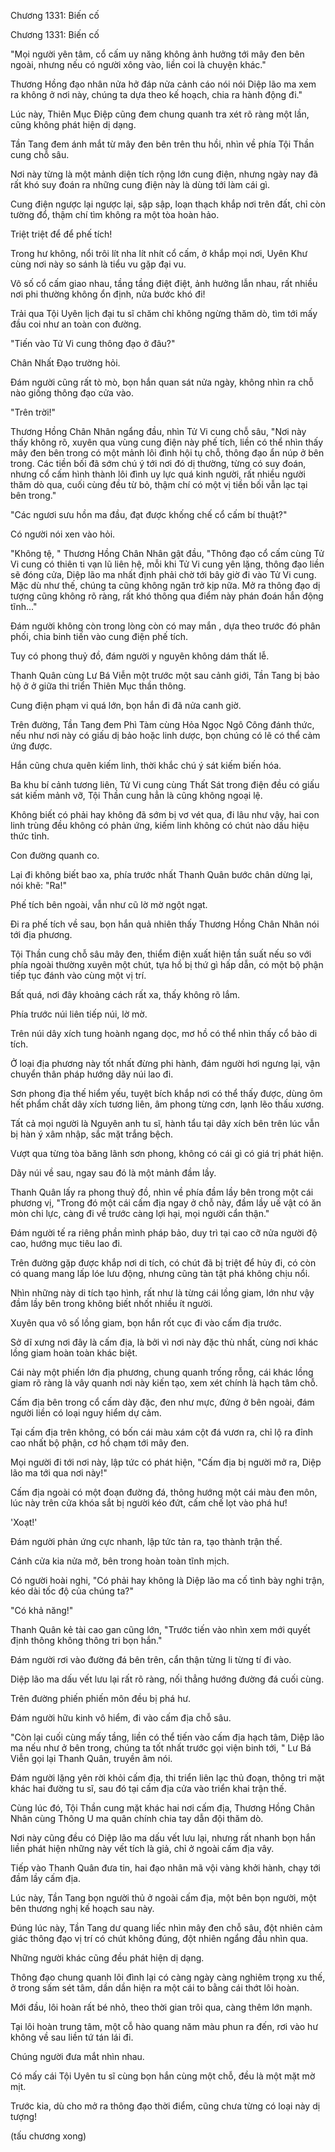 




Chương 1331: Biến cố


Chương 1331: Biến cố

"Mọi người yên tâm, cổ cấm uy năng không ảnh hưởng tới mây đen bên ngoài, nhưng nếu có người xông vào, liền coi là chuyện khác."

Thương Hồng đạo nhân nửa hở đáp nửa cảnh cáo nói nói Diệp lão ma xem ra không ở nơi này, chúng ta dựa theo kế hoạch, chia ra hành động đi."

Lúc này, Thiên Mục Điệp cũng đem chung quanh tra xét rõ ràng một lần, cũng không phát hiện dị dạng.

Tần Tang đem ánh mắt từ mây đen bên trên thu hồi, nhìn về phía Tội Thần cung chỗ sâu.

Nơi này từng là một mảnh diện tích rộng lớn cung điện, nhưng ngày nay đã rất khó suy đoán ra những cung điện này là dùng tới làm cái gì.

Cung điện ngược lại ngược lại, sập sập, loạn thạch khắp nơi trên đất, chỉ còn tường đổ, thậm chí tìm không ra một tòa hoàn hảo.

Triệt triệt để để phế tích!

Trong hư không, nổi trôi lít nha lít nhít cổ cấm, ở khắp mọi nơi, Uyên Khư cùng nơi này so sánh là tiểu vu gặp đại vu.

Vô số cổ cấm giao nhau, tầng tầng điệt điệt, ảnh hưởng lẫn nhau, rất nhiều nơi phi thường không ổn định, nửa bước khó đi!

Trải qua Tội Uyên lịch đại tu sĩ chăm chỉ không ngừng thăm dò, tìm tới mấy đầu coi như an toàn con đường.

"Tiến vào Tử Vi cung thông đạo ở đâu?"

Chân Nhất Đạo trường hỏi.

Đám người cũng rất tò mò, bọn hắn quan sát nửa ngày, không nhìn ra chỗ nào giống thông đạo cửa vào.

"Trên trời!"

Thương Hồng Chân Nhân ngẩng đầu, nhìn Tử Vi cung chỗ sâu, "Nơi này thấy không rõ, xuyên qua vùng cung điện này phế tích, liền có thể nhìn thấy mây đen bên trong có một mảnh lôi đình hội tụ chỗ, thông đạo ẩn núp ở bên trong. Các tiền bối đã sớm chú ý tới nơi đó dị thường, từng có suy đoán, nhưng cổ cấm hình thành lôi đình uy lực quá kinh người, rất nhiều người thăm dò qua, cuối cùng đều từ bỏ, thậm chí có một vị tiền bối vẫn lạc tại bên trong."

"Các ngươi sưu hồn ma đầu, đạt được khống chế cổ cấm bí thuật?"

Có người nói xen vào hỏi.

"Không tệ, " Thương Hồng Chân Nhân gật đầu, "Thông đạo cổ cấm cùng Tử Vi cung có thiên ti vạn lũ liên hệ, mỗi khi Tử Vi cung yên lặng, thông đạo liền sẽ đóng cửa, Diệp lão ma nhất định phải chờ tới bây giờ đi vào Tử Vi cung. Mặc dù như thế, chúng ta cũng không ngăn trở kịp nữa. Mở ra thông đạo dị tượng cũng không rõ ràng, rất khó thông qua điểm này phán đoán hắn động tĩnh..."

Đám người không còn trong lòng còn có may mắn , dựa theo trước đó phân phối, chia binh tiến vào cung điện phế tích.

Tuy có phong thuỷ đồ, đám người y nguyên không dám thất lễ.

Thanh Quân cùng Lư Bá Viễn một trước một sau cảnh giới, Tần Tang bị bảo hộ ở ở giữa thi triển Thiên Mục thần thông.

Cung điện phạm vi quá lớn, bọn hắn đi đã nửa canh giờ.

Trên đường, Tần Tang đem Phì Tàm cùng Hỏa Ngọc Ngô Công đánh thức, nếu như nơi này có giấu dị bảo hoặc linh dược, bọn chúng có lẽ có thể cảm ứng được.

Hắn cũng chưa quên kiếm linh, thời khắc chú ý sát kiếm biến hóa.

Ba khu bí cảnh tương liên, Tử Vi cung cùng Thất Sát trong điện đều có giấu sát kiếm mảnh vỡ, Tội Thần cung hẳn là cũng không ngoại lệ.

Không biết có phải hay không đã sớm bị vơ vét qua, đi lâu như vậy, hai con linh trùng đều không có phản ứng, kiếm linh không có chút nào dấu hiệu thức tỉnh.

Con đường quanh co.

Lại đi không biết bao xa, phía trước nhất Thanh Quân bước chân dừng lại, nói khẽ: "Ra!"

Phế tích bên ngoài, vẫn như cũ lờ mờ ngột ngạt.

Đi ra phế tích về sau, bọn hắn quả nhiên thấy Thương Hồng Chân Nhân nói tới địa phương.

Tội Thần cung chỗ sâu mây đen, thiểm điện xuất hiện tần suất nếu so với phía ngoài thường xuyên một chút, tựa hồ bị thứ gì hấp dẫn, có một bộ phận tiếp tục đánh vào cùng một vị trí.

Bất quá, nơi đây khoảng cách rất xa, thấy không rõ lắm.

Phía trước núi liên tiếp núi, lờ mờ.

Trên núi dây xích tung hoành ngang dọc, mơ hồ có thể nhìn thấy cổ bảo di tích.

Ở loại địa phương này tốt nhất đừng phi hành, đám người hơi ngưng lại, vận chuyển thân pháp hướng dãy núi lao đi.

Sơn phong địa thế hiểm yếu, tuyệt bích khắp nơi có thể thấy được, dùng ôm hết phẩm chất dây xích tương liên, âm phong từng cơn, lạnh lẽo thấu xương.

Tất cả mọi người là Nguyên anh tu sĩ, hành tẩu tại dây xích bên trên lúc vẫn bị hàn ý xâm nhập, sắc mặt trắng bệch.

Vượt qua từng tòa băng lãnh sơn phong, không có cái gì có giá trị phát hiện.

Dãy núi về sau, ngay sau đó là một mảnh đầm lầy.

Thanh Quân lấy ra phong thuỷ đồ, nhìn về phía đầm lầy bên trong một cái phương vị, "Trong đó một cái cấm địa ngay ở chỗ này, đầm lầy uế vật có ăn mòn chi lực, càng đi về trước càng lợi hại, mọi người cẩn thận."

Đám người tế ra riêng phần mình pháp bảo, duy trì tại cao cỡ nửa người độ cao, hướng mục tiêu lao đi.

Trên đường gặp được khắp nơi di tích, có chút đã bị triệt để hủy đi, có còn có quang mang lấp lóe lưu động, nhưng cũng tàn tật phá không chịu nổi.

Nhìn những này di tích tạo hình, rất như là từng cái lồng giam, lớn như vậy đầm lầy bên trong không biết nhốt nhiều ít người.

Xuyên qua vô số lồng giam, bọn hắn rốt cục đi vào cấm địa trước.

Sở dĩ xưng nơi đây là cấm địa, là bởi vì nơi này đặc thù nhất, cùng nơi khác lồng giam hoàn toàn khác biệt.

Cái này một phiến lớn địa phương, chung quanh trống rỗng, cái khác lồng giam rõ ràng là vây quanh nơi này kiến tạo, xem xét chính là hạch tâm chỗ.

Cấm địa bên trong cổ cấm dày đặc, đen như mực, đứng ở bên ngoài, đám người liền có loại nguy hiểm dự cảm.

Tại cấm địa trên không, có bốn cái màu xám cột đá vươn ra, chỉ lộ ra đỉnh cao nhất bộ phận, cơ hồ chạm tới mây đen.

Mọi người đi tới nơi này, lập tức có phát hiện, "Cấm địa bị người mở ra, Diệp lão ma tới qua nơi này!"

Cấm địa ngoài có một đoạn đường đá, thông hướng một cái màu đen môn, lúc này trên cửa khóa sắt bị người kéo đứt, cấm chế lọt vào phá hư!

'Xoạt!'

Đám người phản ứng cực nhanh, lập tức tản ra, tạo thành trận thế.

Cánh cửa kia nửa mở, bên trong hoàn toàn tĩnh mịch.

Có người hoài nghi, "Có phải hay không là Diệp lão ma cố tình bày nghi trận, kéo dài tốc độ của chúng ta?"

"Có khả năng!"

Thanh Quân kẻ tài cao gan cũng lớn, "Trước tiến vào nhìn xem mới quyết định thông không thông tri bọn hắn."

Đám người rơi vào đường đá bên trên, cẩn thận từng li từng tí đi vào.

Diệp lão ma dấu vết lưu lại rất rõ ràng, nối thẳng hướng đường đá cuối cùng.

Trên đường phiến phiến môn đều bị phá hư.

Đám người hữu kinh vô hiểm, đi vào cấm địa chỗ sâu.

"Còn lại cuối cùng mấy tầng, liền có thể tiến vào cấm địa hạch tâm, Diệp lão ma nếu như ở bên trong, chúng ta tốt nhất trước gọi viện binh tới, " Lư Bá Viễn gọi lại Thanh Quân, truyền âm nói.

Đám người lặng yên rời khỏi cấm địa, thi triển liên lạc thủ đoạn, thông tri mặt khác hai đường tu sĩ, sau đó tại cấm địa cửa vào triển khai trận thế.

Cùng lúc đó, Tội Thần cung mặt khác hai nơi cấm địa, Thương Hồng Chân Nhân cùng Thông U ma quân chính chia tay dẫn đội thăm dò.

Nơi này cũng đều có Diệp lão ma dấu vết lưu lại, nhưng rất nhanh bọn hắn liền phát hiện những này vết tích là giả, chỉ ở ngoài cấm địa vây.

Tiếp vào Thanh Quân đưa tin, hai đạo nhân mã vội vàng khởi hành, chạy tới đầm lầy cấm địa.

Lúc này, Tần Tang bọn người thủ ở ngoài cấm địa, một bên bọn người, một bên thương nghị kế hoạch sau này.

Đúng lúc này, Tần Tang dư quang liếc nhìn mây đen chỗ sâu, đột nhiên cảm giác thông đạo vị trí có chút không đúng, đột nhiên ngẩng đầu nhìn qua.

Những người khác cũng đều phát hiện dị dạng.

Thông đạo chung quanh lôi đình lại có càng ngày càng nghiêm trọng xu thế, ở trong sấm sét tâm, dần dần hiện ra một cái to bằng cái thớt lôi hoàn.

Mới đầu, lôi hoàn rất bé nhỏ, theo thời gian trôi qua, càng thêm lớn mạnh.

Tại lôi hoàn trung tâm, một cỗ hào quang năm màu phun ra đến, rơi vào hư không về sau liền tứ tán lái đi.

Chúng người đưa mắt nhìn nhau.

Có mấy cái Tội Uyên tu sĩ cùng bọn hắn cùng một chỗ, đều là một mặt mờ mịt.

Trước kia, dù cho mở ra thông đạo thời điểm, cũng chưa từng có loại này dị tượng!

(tấu chương xong)




